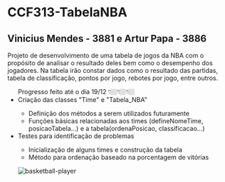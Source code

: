# CCF313-TabelaNBA

## Vinicius Mendes - 3881 e Artur Papa - 3886

Projeto de desenvolvimento de uma tabela de jogos da NBA com o propósito de analisar o resultado deles bem como o desempenho dos jogadores.
Na tabela irão constar dados como o resultado das partidas, tabela de classificação, pontos por jogo, rebotes por jogo, entre outros.
 
 
<ul> Progresso feito até o dia 19/12 👇🏼👇🏼👇🏼
  <li> Criação das classes "Time" e "Tabela_NBA" </li>
  <ul> 
    <li>  Definição dos métodos a serem utilizados futuramente </li>
    <li>  Funções básicas relacionadas aos times (defineNomeTime, posicaoTabela...) e a tabela(ordenaPosicao, classificacao...) </li>
  </ul>
  
  <li> Testes para identificação de problemas </li>
  <ul> 
    <li> Inicialização de alguns times e construção da tabela </li>
    <li> Método para ordenação baseado na porcentagem de vitórias </li>
  </ul>
  
![basketball-player](https://user-images.githubusercontent.com/48726318/146690434-2a3822ee-a554-4adf-83e3-446058600c32.png)
